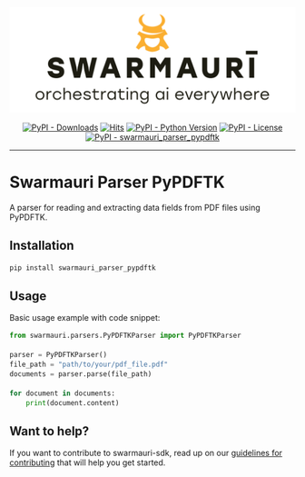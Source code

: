 
![Swamauri Logo](https://github.com/swarmauri/swarmauri-sdk/blob/3d4d1cfa949399d7019ae9d8f296afba773dfb7f/assets/swarmauri.brand.theme.svg)

<p align="center">
    <a href="https://pypi.org/project/swarmauri_parser_pypdftk/">
        <img src="https://img.shields.io/pypi/dm/swarmauri_parser_pypdftk" alt="PyPI - Downloads"/></a>
    <a href="https://hits.sh/github.com/swarmauri/swarmauri-sdk/tree/master/pkgs/community/swarmauri_parser_pypdftk/">
        <img alt="Hits" src="https://hits.sh/github.com/swarmauri/swarmauri-sdk/tree/master/pkgs/community/swarmauri_parser_pypdftk.svg"/></a>
    <a href="https://pypi.org/project/swarmauri_parser_pypdftk/">
        <img src="https://img.shields.io/pypi/pyversions/swarmauri_parser_pypdftk" alt="PyPI - Python Version"/></a>
    <a href="https://pypi.org/project/swarmauri_parser_pypdftk/">
        <img src="https://img.shields.io/pypi/l/swarmauri_parser_pypdftk" alt="PyPI - License"/></a>
    <a href="https://pypi.org/project/swarmauri_parser_pypdftk/">
        <img src="https://img.shields.io/pypi/v/swarmauri_parser_pypdftk?label=swarmauri_parser_pypdftk&color=green" alt="PyPI - swarmauri_parser_pypdftk"/></a>
</p>

---

# Swarmauri Parser PyPDFTK

A parser for reading and extracting data fields from PDF files using PyPDFTK.

## Installation

```bash
pip install swarmauri_parser_pypdftk
```

## Usage
Basic usage example with code snippet:
```python
from swarmauri.parsers.PyPDFTKParser import PyPDFTKParser

parser = PyPDFTKParser()
file_path = "path/to/your/pdf_file.pdf"
documents = parser.parse(file_path)

for document in documents:
    print(document.content)
```

## Want to help?

If you want to contribute to swarmauri-sdk, read up on our [guidelines for contributing](https://github.com/swarmauri/swarmauri-sdk/blob/master/contributing.md) that will help you get started.
